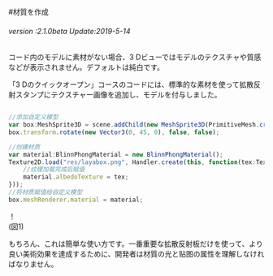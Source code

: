 #材質を作成

###### *version :2.1.0beta   Update:2019-5-14*

コード内のモデルに素材がない場合、3 Dビューではモデルのテクスチャや質感などが表示されません。デフォルトは純白です。

「3 Dのクイックオープン」コースのコードには、標準的な素材を使って拡散反射スタンプにテクスチャー画像を追加し、モデルを付与しました。


```typescript

//添加自定义模型
var box:MeshSprite3D = scene.addChild(new MeshSprite3D(PrimitiveMesh.createBox(1, 1, 1))) as MeshSprite3D;
box.transform.rotate(new Vector3(0, 45, 0), false, false);

//创建材质
var material:BlinnPhongMaterial = new BlinnPhongMaterial();
Texture2D.load("res/layabox.png", Handler.create(this, function(tex:Texture2D):void {
  	//纹理加载完成后赋值
	material.albedoTexture = tex;
}));
//将材质赋值给自定义模型
box.meshRenderer.material = material;
```


！[](img/1.png)<br/>(図1)

もちろん、これは簡単な使い方です。一番重要な拡散反射板だけを使って、より良い美術効果を達成するために、開発者は材質の光と贴图の属性を理解しなければなりません。
